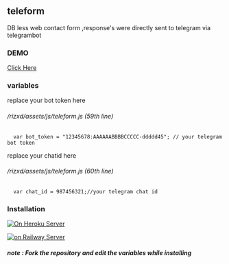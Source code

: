 ## teleform
DB less web contact form ,response's were directly sent to telegram via telegrambot
### DEMO
[Click Here](https://teleform.up.railway.app/)

### variables

replace your bot token here 

###### /rizxd/assets/js/teleform.js (59th line)

      var bot_token = "12345678:AAAAAABBBBCCCCC-ddddd45"; // your telegram bot token
      
replace your chatid here

###### /rizxd/assets/js/teleform.js (60th line)

      var chat_id = 987456321;//your telegram chat id

### Installation

[![On Heroku Server](https://img.shields.io/badge/heroku-%23430098.svg?style=for-the-badge&logo=heroku&logoColor=white)](https://heroku.com/deploy?template=https://github.com/riz4d/teleform)

[![on Railway Server](https://railway.app/button.svg)](https://railway.app/new/template?template=https://github.com/Pradeepnagal/teleform)

##### note : Fork the repository and edit the variables while installing 
